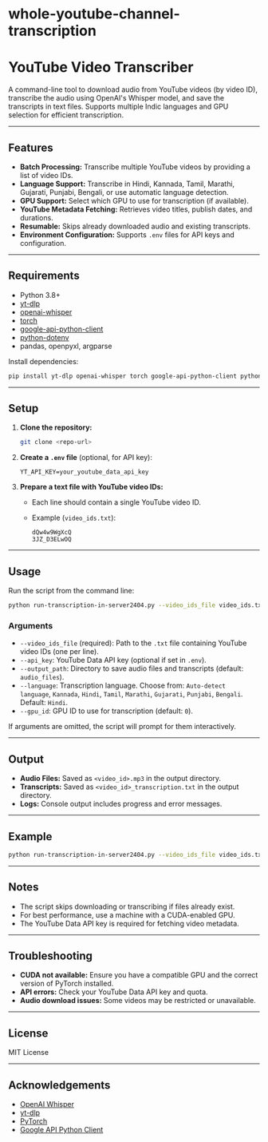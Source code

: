 # whole-youtube-channel-transcription

# YouTube Video Transcriber

A command-line tool to download audio from YouTube videos (by video ID), transcribe the audio using OpenAI's Whisper model, and save the transcripts in text files. Supports multiple Indic languages and GPU selection for efficient transcription.

---

## Features

- **Batch Processing:** Transcribe multiple YouTube videos by providing a list of video IDs.
- **Language Support:** Transcribe in Hindi, Kannada, Tamil, Marathi, Gujarati, Punjabi, Bengali, or use automatic language detection.
- **GPU Support:** Select which GPU to use for transcription (if available).
- **YouTube Metadata Fetching:** Retrieves video titles, publish dates, and durations.
- **Resumable:** Skips already downloaded audio and existing transcripts.
- **Environment Configuration:** Supports `.env` files for API keys and configuration.

---

## Requirements

- Python 3.8+
- [yt-dlp](https://github.com/yt-dlp/yt-dlp)
- [openai-whisper](https://github.com/openai/whisper)
- [torch](https://pytorch.org/)
- [google-api-python-client](https://github.com/googleapis/google-api-python-client)
- [python-dotenv](https://github.com/theskumar/python-dotenv)
- pandas, openpyxl, argparse

Install dependencies:

```bash
pip install yt-dlp openai-whisper torch google-api-python-client python-dotenv pandas openpyxl
```

---

## Setup

1. **Clone the repository:**

    ```bash
    git clone <repo-url>
    ```

2. **Create a `.env` file** (optional, for API key):

    ```
    YT_API_KEY=your_youtube_data_api_key
    ```

3. **Prepare a text file with YouTube video IDs:**

    - Each line should contain a single YouTube video ID.
    - Example (`video_ids.txt`):

        ```
        dQw4w9WgXcQ
        3JZ_D3ELwOQ
        ```

---

## Usage

Run the script from the command line:

```bash
python run-transcription-in-server2404.py --video_ids_file video_ids.txt --output_path output_dir --language Hindi --gpu_id 0
```

### Arguments

- `--video_ids_file` (required): Path to the `.txt` file containing YouTube video IDs (one per line).
- `--api_key`: YouTube Data API key (optional if set in `.env`).
- `--output_path`: Directory to save audio files and transcripts (default: `audio_files`).
- `--language`: Transcription language. Choose from: `Auto-detect language`, `Kannada`, `Hindi`, `Tamil`, `Marathi`, `Gujarati`, `Punjabi`, `Bengali`. Default: `Hindi`.
- `--gpu_id`: GPU ID to use for transcription (default: `0`).

If arguments are omitted, the script will prompt for them interactively.

---

## Output

- **Audio Files:** Saved as `<video_id>.mp3` in the output directory.
- **Transcripts:** Saved as `<video_id>_transcription.txt` in the output directory.
- **Logs:** Console output includes progress and error messages.

---

## Example

```bash
python run-transcription-in-server2404.py --video_ids_file video_ids.txt --language "Auto-detect language"
```

---

## Notes

- The script skips downloading or transcribing if files already exist.
- For best performance, use a machine with a CUDA-enabled GPU.
- The YouTube Data API key is required for fetching video metadata.

---

## Troubleshooting

- **CUDA not available:** Ensure you have a compatible GPU and the correct version of PyTorch installed.
- **API errors:** Check your YouTube Data API key and quota.
- **Audio download issues:** Some videos may be restricted or unavailable.

---

## License

MIT License

---

## Acknowledgements

- [OpenAI Whisper](https://github.com/openai/whisper)
- [yt-dlp](https://github.com/yt-dlp/yt-dlp)
- [PyTorch](https://pytorch.org/)
- [Google API Python Client](https://github.com/googleapis/google-api-python-client)
